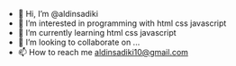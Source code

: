 - 👋 Hi, I’m @aldinsadiki
- 👀 I’m interested in programming with html css javascript 
- 🌱 I’m currently learning html css javascript 
- 💞️ I’m looking to collaborate on ...
- 📫 How to reach me aldinsadiki10@gmail.com

<!---
aldinsadiki/aldinsadiki is a ✨ special ✨ repository because its `README.md` (this file) appears on your GitHub profile.
You can click the Preview link to take a look at your changes.
--->

